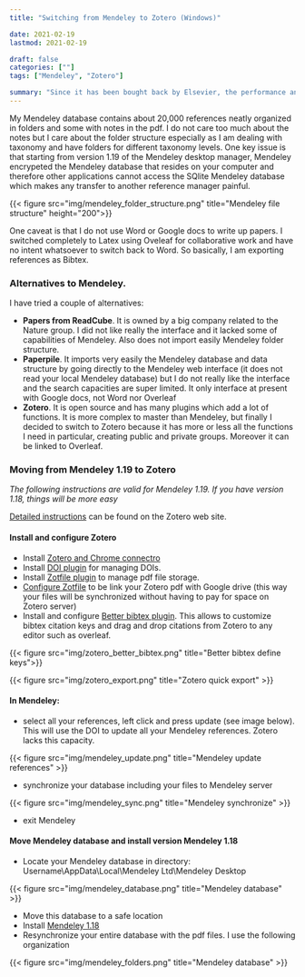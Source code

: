 ```yaml
---
title: "Switching from Mendeley to Zotero (Windows)"

date: 2021-02-19
lastmod: 2021-02-19

draft: false
categories: [""]
tags: ["Mendeley", "Zotero"]

summary: "Since it has been bought back by Elsevier, the performance and capabilities of Mendeley have been going down.  Last straw is the abandon of pad supports (Android, Apple) since March 15 2021. So it is really time to move to something else."
---
```


My Mendeley database contains about 20,000 references neatly organized in folders and some with notes in the pdf. I do not care too much about the notes but I care about the folder structure especially as I am dealing with taxonomy and have folders for different taxonomy levels.  One key issue is that starting from version 1.19 of the Mendeley desktop manager, Mendeley encrypeted the Mendeley database that resides on your computer and therefore other applications cannot access the SQlite Mendeley database which makes any transfer to another reference manager painful.


{{< figure src="img/mendeley_folder_structure.png" title="Mendeley file structure"  height="200">}}

One caveat is that I do not use Word or Google docs to write up papers.  I switched completely to Latex using Oveleaf for collaborative work and have no intent whatsoever to switch back to Word.  So basically, I am exporting references as Bibtex.  

### Alternatives to Mendeley.

I have tried a couple of alternatives:

* **Papers from ReadCube**.  It is owned by a big company related to the Nature group.  I did not like really the interface and it lacked some of capabilities of Mendeley.  Also does not import easily Mendeley folder structure.
* **Paperpile**.  It imports very easily the Mendeley database and data structure by going directly to the Mendeley web interface (it does not read your local Mendeley database) but I do not really like the interface and the search capacities are super limited. It only interface at present with Google docs, not Word nor Overleaf
* **Zotero**. It is open source and has many plugins which add a lot of functions.  It is more complex to master than Mendeley, but finally I decided to switch to Zotero because it has more or less all the functions I need in particular, creating public and private groups.  Moreover it can be linked to Overleaf.

### Moving from Mendeley 1.19 to Zotero

_The following instructions are valid for Mendeley 1.19.  If you have version 1.18, things will be more easy_

[Detailed instructions](https://www.zotero.org/support/kb/mendeley_import) can be found on the Zotero web site.

#### Install and configure Zotero
* Install [Zotero and Chrome connectro](https://www.zotero.org/download/)
* Install [DOI plugin](https://github.com/bwiernik/zotero-shortdoi) for managing DOIs.
* Install [Zotfile plugin](http://zotfile.com/) to manage pdf file storage.
* [Configure Zotfile](https://tomsaunders.co.nz/zotero-with-google-drive/#:~:text=Head%20over%20to%20Google%20Drive,to%20be%20on%20your%20PC.) to be link your Zotero pdf with Google drive (this way your files will be synchronized without having to pay for space on Zotero server)
* Install and configure [Better bibtex plugin](https://retorque.re/zotero-better-bibtex/). This allows to customize bibtex citation keys and drag and drop citations from Zotero to any editor such as overleaf.

{{< figure src="img/zotero_better_bibtex.png" title="Better bibtex define keys">}}

{{< figure src="img/zotero_export.png" title="Zotero quick export" >}}

#### In Mendeley:

* select all your references, left click and press update (see image below). This will use the DOI to update all your Mendeley references.  Zotero lacks this capacity.

{{< figure src="img/mendeley_update.png" title="Mendeley update references" >}}

* synchronize your database including your files to Mendeley server

{{< figure src="img/mendeley_sync.png" title="Mendeley synchronize" >}}

* exit Mendeley

#### Move Mendeley database and install version Mendeley 1.18

* Locate your Mendeley database in directory: Username\AppData\Local\Mendeley Ltd\Mendeley Desktop

{{< figure src="img/mendeley_database.png" title="Mendeley database" >}}

* Move this database to a safe location
* Install [Mendeley 1.18](https://www.zotero.org/support/kb/mendeley_import)
* Resynchronize your entire database with the pdf files. I use the following organization

{{< figure src="img/mendeley_folders.png" title="Mendeley database" >}}